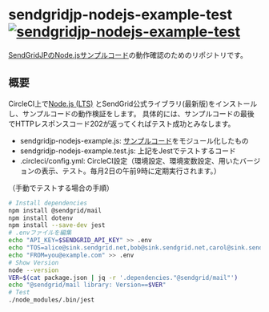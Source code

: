 # sendgridjp-nodejs-example-test [![sendgridjp-nodejs-example-test](https://circleci.com/gh/yken2257/sendgridjp-nodejs-example-test.svg)](https://app.circleci.com/pipelines/github/yken2257/sendgridjp-nodejs-example-test)
[SendGridJPのNode.jsサンプルコード](https://github.com/SendGridJP/sendgridjp-nodejs-example)の動作確認のためのリポジトリです。

## 概要
CircleCI上で[Node.js (LTS)](https://nodejs.org/ja/) とSendGrid公式ライブラリ(最新版)をインストールし、サンプルコードの動作検証をします。
具体的には、サンプルコードの最後でHTTPレスポンスコード202が返ってくればテスト成功とみなします。

- sendgridjp-nodejs-example.js: [サンプルコード](https://github.com/SendGridJP/sendgridjp-nodejs-example/blob/master/sendgrid-nodejs-example.js)をモジュール化したもの
- sendgridjp-nodejs-example.test.js: 上記をJestでテストするコード
- .circleci/config.yml: CircleCI設定（環境設定、環境変数設定、用いたバージョンの表示、テスト。毎月2日の午前9時に定期実行されます。）

（手動でテストする場合の手順）

```bash
# Install dependencies
npm install @sendgrid/mail
npm install dotenv
npm install --save-dev jest
# .envファイルを編集
echo "API_KEY=$SENDGRID_API_KEY" >> .env
echo "TOS=alice@sink.sendgrid.net,bob@sink.sendgrid.net,carol@sink.sendgrid.net" >> .env
echo "FROM=you@example.com" >> .env
# Show Version
node --version
VER=$(cat package.json | jq -r '.dependencies."@sendgrid/mail"')
echo "@sendgrid/mail library: Version==$VER"
# Test
./node_modules/.bin/jest
```
